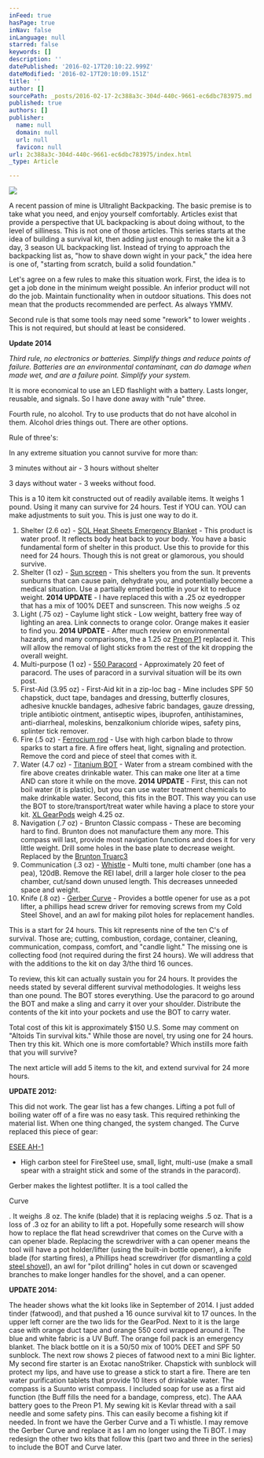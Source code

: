 ```yaml
---
inFeed: true
hasPage: true
inNav: false
inLanguage: null
starred: false
keywords: []
description: ''
datePublished: '2016-02-17T20:10:22.999Z'
dateModified: '2016-02-17T20:10:09.151Z'
title: ''
author: []
sourcePath: _posts/2016-02-17-2c388a3c-304d-440c-9661-ec6dbc783975.md
published: true
authors: []
publisher:
  name: null
  domain: null
  url: null
  favicon: null
url: 2c388a3c-304d-440c-9661-ec6dbc783975/index.html
_type: Article

---
```

![](https://the-grid-user-content.s3-us-west-2.amazonaws.com/dea59e20-4133-4069-9d66-8057e700f1cb.png)

A recent passion of mine is Ultralight Backpacking.  The basic premise is to take what you need, and enjoy yourself comfortably.  Articles exist that provide a perspective that UL backpacking is about doing without, to the level of silliness.  This is not one of those articles.  This series starts at the idea of building a survival kit, then adding just enough to make the kit a 3 day, 3 season UL backpacking list.  Instead of trying to approach the backpacking list as, "how to shave down wight in your pack," the idea here is one of, "starting from scratch, build a solid foundation."

Let's agree on a few rules to make this situation work.  First, the idea is to get a job done in the minimum weight possible.  An inferior product will not do the job.  Maintain functionality when in outdoor situations.  This does not mean that the products recommended are perfect.  As always YMMV.

Second rule is that some tools may need some "rework" to lower weights .  This is not required, but should at least be considered.

**Update 2014**

_Third rule, no electronics or batteries.  Simplify things and reduce points of failure.  Batteries are an environmental contaminant, can do damage when made wet, and are a failure point.  Simplify your system._

It is more economical to use an LED flashlight with a battery.  Lasts longer, reusable, and signals. So I have done away with "rule" three.

Fourth rule, no alcohol.  Try to use products that do not have alcohol in them.  Alcohol dries things out.  There are other options.

Rule of three's:

In any extreme situation you cannot survive for more than:

3 minutes without air - 3 hours without shelter

3 days without water - 3 weeks without food.

This is a 10 item kit constructed out of readily available items.  It weighs 1 pound.  Using it many can survive for 24 hours.  Test if YOU can.  YOU can make adjustments to suit you.  This is just one way to do it.

1. Shelter (2.6 oz) - [SOL Heat Sheets Emergency Blanket][0] - This product is water proof.  It reflects body heat back to your body.  You have a basic fundamental form of shelter in this product.  Use this to provide for this need for 24 hours.  Though this is not great or glamorous, you should survive.
2. Shelter (1 oz) - [Sun screen][1] - This shelters you from the sun.  It prevents sunburns that can cause pain, dehydrate you, and potentially become a medical situation.  Use a partially emptied bottle in your kit to reduce weight. **2014 UPDATE** - I have replaced this with a .25 oz eyedropper that has a mix of 100% DEET and sunscreen. This now weighs .5 oz
3. Light (.75 oz) - Caylume light stick - Low weight, battery free way of lighting an area.  Link connects to orange color.  Orange makes it easier to find you. **2014 UPDATE** - After much review on environmental hazards, and many comparisons, the a 1.25 oz [Preon P1][2] replaced it. This will allow the removal of light sticks from the rest of the kit dropping the overall weight.
4. Multi-purpose (1 oz) - [550 Paracord][3] - Approximately 20 feet of paracord.  The uses of paracord in a survival situation will be its own post.
5. First-Aid (3.95 oz) - First-Aid kit in a zip-loc bag - Mine includes SPF 50 chapstick, duct tape, bandages and dressing, butterfly closures, adhesive knuckle bandages, adhesive fabric bandages, gauze dressing, triple antibiotic ointment, antiseptic wipes, ibuprofen, antihistamines, anti-diarrheal, moleskins, benzalkonium chloride wipes, safety pins, splinter tick remover.
6. Fire (.5 oz) - [Ferrocium rod][4] - Use with high carbon blade to throw sparks to start a fire.  A fire offers heat, light, signaling and protection.  Remove the cord and piece of steel that comes with it.
7. Water (4.7 oz) - [Titanium BOT][5] - Water from a stream combined with the fire above creates drinkable water.  This can make one liter at a time AND can store it while on the move. **2014 UPDATE** - First, this can not boil water (it is plastic), but you can use water treatment chemicals to make drinkable water. Second, this fits in the BOT. This way you can use the BOT to store/transport/treat water while having a place to store your kit. [XL GearPods][6] weigh 4.25 oz.
8. Navigation (.7 oz) - Brunton Classic compass - These are becoming hard to find.  Brunton does not manufacture them any more.  This compass will last, provide most navigation functions and does it for very little weight.  Drill some holes in the base plate to decrease weight.  Replaced by the [Brunton Truarc3][7]
9. Communication (.3 oz) - [Whistle][8] - Multi tone, multi chamber (one has a pea), 120dB.  Remove the REI label, drill a larger hole closer to the pea chamber, cut/sand down unused length.  This decreases unneeded space and weight.
10. Knife (.8 oz) - [Gerber Curve][9] - Provides a bottle opener for use as a pot lifter, a phillips head screw driver for removing screws from my Cold Steel Shovel, and an awl for making pilot holes for replacement handles.

This is a start for 24 hours.  This kit represents nine of the ten C's of survival.  Those are; cutting, combustion, cordage, container, cleaning, communication, compass, comfort, and "candle light."  The missing one is collecting food (not required during the first 24 hours).  We will address that with the additions to the kit on day 3/the third 16 ounces.

To review, this kit can actually sustain you for 24 hours.  It provides the needs stated by several different survival methodologies.  It weighs less than one pound.  The BOT stores everything.  Use the paracord to go around the BOT and make a sling and carry it over your shoulder.  Distribute the contents of the kit into your pockets and use the BOT to carry water.

Total cost of this kit is approximately $150 U.S.  Some may comment on "Altoids Tin survival kits."  While those are novel, try using one for 24 hours.  Then try this kit.  Which one is more comfortable?  Which instills more faith that you will survive?

The next article will add 5 items to the kit, and extend survival for 24 more hours.

**UPDATE 2012:**

This did not work.  The gear list has a few changes.  Lifting a pot full of boiling water off of a fire was no easy task.  This required rethinking the material list.  When one thing changed, the system changed.  The Curve replaced this piece of gear:

[ESEE AH-1][10]

- High carbon steel for FireSteel use, small, light, multi-use (make a small spear with a straight stick and some of the strands in the paracord).

Gerber makes the lightest potlifter.  It is a tool called the 

Curve

.  It weighs .8 oz.  The knife (blade) that it is replacing weighs .5 oz.  That is a loss of .3 oz for an ability to lift a pot.  Hopefully some research will show how to replace the flat head screwdriver that comes on the Curve with a can opener blade.  Replacing the screwdriver with a can opener means the tool will have a pot holder/lifter (using the built-in bottle opener), a knife blade (for starting fires), a Phillips head screwdriver (for dismantling a [cold steel shovel][11]), an awl for "pilot drilling" holes in cut down or scavenged branches to make longer handles for the shovel, and a can opener.

**UPDATE 2014:**

The header shows what the kit looks like in September of 2014\.  I just added tinder (fatwood), and that pushed a 16 ounce survival kit to 17 ounces.  In the upper left corner are the two lids for the GearPod.  Next to it is the large case with orange duct tape and orange 550 cord wrapped around it.  The blue and white fabric is a UV Buff.  The orange foil pack is an emergency blanket.  The black bottle on it is a 50/50 mix of 100% DEET and SPF 50 sunblock.  The next row shows 2 pieces of fatwood next to a mini Bic lighter.  My second fire starter is an Exotac nanoStriker.  Chapstick with sunblock will protect my lips, and have use to grease a stick to start a fire.  There are ten water purification tablets that provide 10 liters of drinkable water.  The compass is a Suunto wrist compass.   I included soap for use as a first aid function (the Buff fills the need for a bandage, compress, etc).  The AAA battery goes to the Preon P1\.  My sewing kit is Kevlar thread with a sail needle and some safety pins.  This can easily become a fishing kit if needed.  In front we have the Gerber Curve and a Ti whistle.  I may remove the Gerber Curve and replace it as I am no longer using the Ti BOT.  I may redesign the other two kits that follow this (part two and three in the series) to include the BOT and Curve later.

[0]: http://www.adventuremedicalkits.com/survival/shelter/survive-outdoors-longer-emergency-blanket.html
[1]: http://www.kinesys.com/collections/spray/products/spf-50-alcohol-free-spray-sunscreen-30ml
[2]: http://www.amazon.com/FOURSEVENS-Preon-Flashlight-Finish-lumens/dp/B00914USH6
[3]: http://www.amazon.com/Rothco-Paracord-100ft-Safety-Orange/dp/B004D5SJ1A/ref=sr_1_2?ie=UTF8&qid=1362330354&sr=8-2&keywords=orange+550+paracord
[4]: http://www.amazon.com/Light-Fire-Original-Swedish-FireSteel/dp/B0013L4CH2/ref=sr_1_4?s=sporting-goods&ie=UTF8&qid=1362331333&sr=1-4&keywords=light+my+fire+firesteel
[5]: http://www.vargooutdoors.com/titanium-bot-bottle-pot.html#.VsTEMMeFl0c
[6]: http://www.gearpods.com/ProductDetails.asp?ProductCode=GP%2D4
[7]: http://www.amazon.com/Brunton-TruArc3-Baseplate-Scouting-Compass/dp/B00IL6LFPE
[8]: http://www.rei.com/product/761180/rei-tri-power-safety-whistle-orange
[9]: http://www.rei.com/product/787216/gerber-curve-pocket-tool
[10]: https://www.eseeknives.com/arrowhead.htm
[11]: https://www.youtube.com/watch?v=jq8MtSbSq8w
